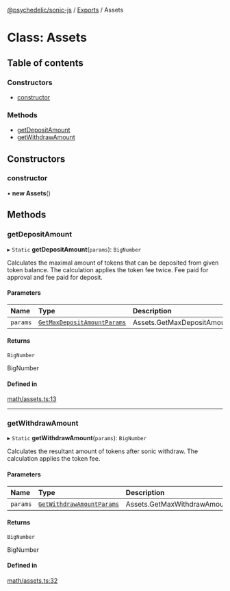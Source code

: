 [@psychedelic/sonic-js](../README.md) / [Exports](../modules.md) / Assets

# Class: Assets

## Table of contents

### Constructors

- [constructor](Assets.md#constructor)

### Methods

- [getDepositAmount](Assets.md#getdepositamount)
- [getWithdrawAmount](Assets.md#getwithdrawamount)

## Constructors

### constructor

• **new Assets**()

## Methods

### getDepositAmount

▸ `Static` **getDepositAmount**(`params`): `BigNumber`

Calculates the maximal amount of tokens that can be deposited from given token balance.
The calculation applies the token fee twice.
Fee paid for approval and fee paid for deposit.

#### Parameters

| Name | Type | Description |
| :------ | :------ | :------ |
| `params` | [`GetMaxDepositAmountParams`](../interfaces/Assets.GetMaxDepositAmountParams.md) | Assets.GetMaxDepositAmountParams |

#### Returns

`BigNumber`

BigNumber

#### Defined in

[math/assets.ts:13](https://github.com/Psychedelic/sonic-js/blob/cfc7f22/src/math/assets.ts#L13)

___

### getWithdrawAmount

▸ `Static` **getWithdrawAmount**(`params`): `BigNumber`

Calculates the resultant amount of tokens after sonic withdraw.
The calculation applies the token fee.

#### Parameters

| Name | Type | Description |
| :------ | :------ | :------ |
| `params` | [`GetWithdrawAmountParams`](../interfaces/Assets.GetWithdrawAmountParams.md) | Assets.GetMaxWithdrawAmountParams |

#### Returns

`BigNumber`

BigNumber

#### Defined in

[math/assets.ts:32](https://github.com/Psychedelic/sonic-js/blob/cfc7f22/src/math/assets.ts#L32)
